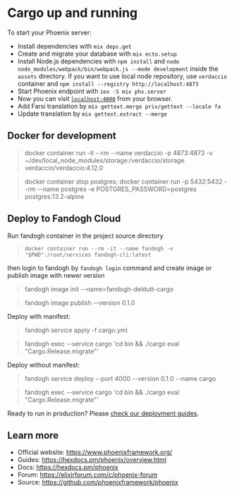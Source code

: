 # Cargo up and running

To start your Phoenix server:

  * Install dependencies with `mix deps.get`
  * Create and migrate your database with `mix ecto.setup`
  * Install Node.js dependencies with `npm install` and `node node_modules/webpack/bin/webpack.js --mode development` inside the `assets` directory. If you want to use local node repository, use `verdaccio` container and `npm install --registry http://localhost:4873`
  * Start Phoenix endpoint with `iex -S mix phx.server`
  * Now you can visit [`localhost:4000`](http://localhost:4000) from your browser.
  * Add Farsi translation by `mix gettext.merge priv/gettext --locale fa`
  * Update translation by `mix gettext.extract --merge`
  
## Docker for development
> docker container run -it --rm --name verdaccio -p 4873:4873 -v ~/dev/local_node_modules/storage:/verdaccio/storage verdaccio/verdaccio:4.12.0

> docker container stop postgres; docker container run -p 5432:5432 --rm --name postgres -e POSTGRES_PASSWORD=postgres postgres:13.2-alpine

## Deploy to Fandogh Cloud
Run fandogh container in the project source directory

> `docker container run --rm -it --name fandogh -v "$PWD":/root/services fandogh-cli:latest`

then login to fandogh by `fandogh login` command and create image or publish image with newer version

> fandogh image init --name=fandogh-deldutt-cargo

> fandogh image publish --version 0.1.0

Deploy with manifest:

> fandogh service apply -f cargo.yml

> fandogh exec --service cargo 'cd bin && ./cargo eval "Cargo.Release.migrate"'

Deploy without manifest:
> fandogh service deploy --port 4000 --version 0.1.0 --name cargo

> fandogh exec --service cargo 'cd bin && ./cargo eval "Cargo.Release.migrate"'

Ready to run in production? Please [check our deployment guides](https://hexdocs.pm/phoenix/deployment.html).

## Learn more

  * Official website: https://www.phoenixframework.org/
  * Guides: https://hexdocs.pm/phoenix/overview.html
  * Docs: https://hexdocs.pm/phoenix
  * Forum: https://elixirforum.com/c/phoenix-forum
  * Source: https://github.com/phoenixframework/phoenix

